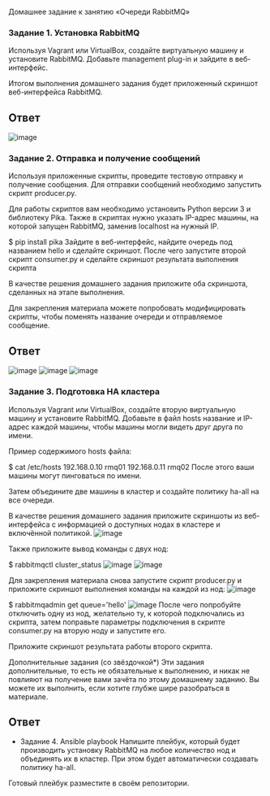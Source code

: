 Домашнее задание к занятию «Очереди RabbitMQ»

### Задание 1. Установка RabbitMQ
Используя Vagrant или VirtualBox, создайте виртуальную машину и установите RabbitMQ. Добавьте management plug-in и зайдите в веб-интерфейс.

Итогом выполнения домашнего задания будет приложенный скриншот веб-интерфейса RabbitMQ.
## Ответ
![image](https://github.com/goddim/HW_netology_main/assets/132663924/9bf8a6c3-e65d-4a71-8ab2-aea5d2391980)

### Задание 2. Отправка и получение сообщений
Используя приложенные скрипты, проведите тестовую отправку и получение сообщения. Для отправки сообщений необходимо запустить скрипт producer.py.

Для работы скриптов вам необходимо установить Python версии 3 и библиотеку Pika. Также в скриптах нужно указать IP-адрес машины, на которой запущен RabbitMQ, заменив localhost на нужный IP.

$ pip install pika
Зайдите в веб-интерфейс, найдите очередь под названием hello и сделайте скриншот. После чего запустите второй скрипт consumer.py и сделайте скриншот результата выполнения скрипта

В качестве решения домашнего задания приложите оба скриншота, сделанных на этапе выполнения.

Для закрепления материала можете попробовать модифицировать скрипты, чтобы поменять название очереди и отправляемое сообщение.
## Ответ
![image](https://github.com/goddim/HW_netology_main/assets/132663924/0fe28609-4fb0-458e-830c-b3c374aaa9a2)
![image](https://github.com/goddim/HW_netology_main/assets/132663924/a9553b26-66a6-4633-b863-7a94b8e11e70)
![image](https://github.com/goddim/HW_netology_main/assets/132663924/617e7359-00f0-48e9-b88b-12251f6b7f69)

### Задание 3. Подготовка HA кластера
Используя Vagrant или VirtualBox, создайте вторую виртуальную машину и установите RabbitMQ. Добавьте в файл hosts название и IP-адрес каждой машины, чтобы машины могли видеть друг друга по имени.

Пример содержимого hosts файла:

$ cat /etc/hosts
192.168.0.10 rmq01
192.168.0.11 rmq02
После этого ваши машины могут пинговаться по имени.

Затем объедините две машины в кластер и создайте политику ha-all на все очереди.

В качестве решения домашнего задания приложите скриншоты из веб-интерфейса с информацией о доступных нодах в кластере и включённой политикой.
![image](https://github.com/goddim/HW_netology_main/assets/132663924/2fd2af1f-5395-47d3-b8f0-d3b5f162ee36)

Также приложите вывод команды с двух нод:

$ rabbitmqctl cluster_status
![image](https://github.com/goddim/HW_netology_main/assets/132663924/8525667d-8ace-4029-a886-a453073ed752)
![image](https://github.com/goddim/HW_netology_main/assets/132663924/023a1fa1-9e37-42cd-a447-1159485a6df8)

Для закрепления материала снова запустите скрипт producer.py и приложите скриншот выполнения команды на каждой из нод:
![image](https://github.com/goddim/HW_netology_main/assets/132663924/2385c21f-cdc2-4906-ad26-eae2a444acb7)

$ rabbitmqadmin get queue='hello'
![image](https://github.com/goddim/HW_netology_main/assets/132663924/ed0e979f-0a92-45cc-8926-d2275ee694eb)
После чего попробуйте отключить одну из нод, желательно ту, к которой подключались из скрипта, затем поправьте параметры подключения в скрипте consumer.py на вторую ноду и запустите его.

Приложите скриншот результата работы второго скрипта.

Дополнительные задания (со звёздочкой*)
Эти задания дополнительные, то есть не обязательные к выполнению, и никак не повлияют на получение вами зачёта по этому домашнему заданию. Вы можете их выполнить, если хотите глубже шире разобраться в материале.
## Ответ

* Задание 4. Ansible playbook
Напишите плейбук, который будет производить установку RabbitMQ на любое количество нод и объединять их в кластер. При этом будет автоматически создавать политику ha-all.

Готовый плейбук разместите в своём репозитории.

